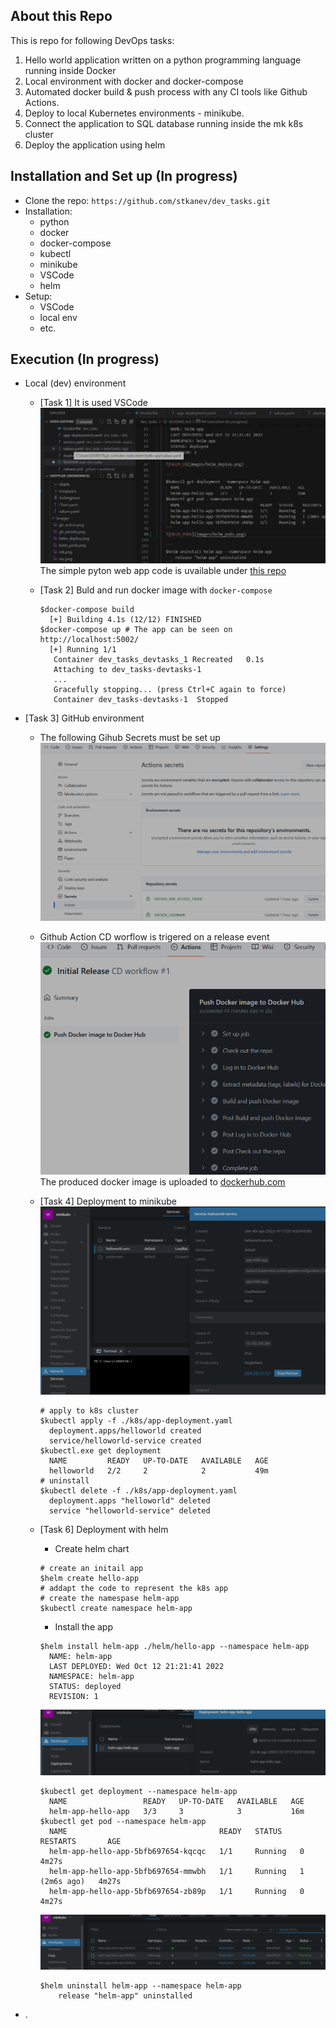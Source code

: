 About this Repo
----------------

This is repo for following DevOps tasks:
1. Hello world application written on a python programming language running inside Docker
2. Local environment with docker and docker-compose
3. Automated docker build & push process with any CI tools like Github Actions.
4. Deploy to local Kubernetes environments - minikube.
5. Connect the application to SQL database running inside the mk k8s cluster
6. Deploy the application using helm

Installation and Set up (In progress)
----------------

 - Clone the repo: `https://github.com/stkanev/dev_tasks.git`
 - Installation:
   - python
   - docker
   - docker-compose
   - kubectl
   - minikube
   - VSCode
   - helm
 - Setup:
   - VSCode
   - local env
   - etc.

Execution (In progress)
----------------

- Local (dev) environment
  - [Task 1] It is used VSCode  ![VSC](images/vsc.png) 
The simple pyton web app code is uvailable under [this repo](https://github.com/stkanev/dev_tasks.git)

  - [Task 2] Buld and run docker image with `docker-compose`
    ```
    $docker-compose build
      [+] Building 4.1s (12/12) FINISHED
    $docker-compose up # The app can be seen on http://localhost:5002/ 
      [+] Running 1/1
       Container dev_tasks_devtasks_1 Recreated   0.1s 
       Attaching to dev_tasks-devtasks-1
       ...
       Gracefully stopping... (press Ctrl+C again to force)
       Container dev_tasks-devtasks-1  Stopped    
    ```
- [Task 3] GitHub environment
  - The following Gihub Secrets must be set up ![GH_SECRETS](images/gh_secrets.png)
  - Github Action CD worflow is trigered on a release event ![GH_ACTION](images/gh_action.png)
The produced docker image is uploaded to [dockerhub.com](https://hub.docker.com/r/stoyankanev/devtask/tags)

  - [Task 4] Deployment to minikube ![MK](images/mk.png)
    ```
    # apply to k8s cluster
    $kubectl apply -f ./k8s/app-deployment.yaml
      deployment.apps/helloworld created
      service/helloworld-service created
    $kubectl.exe get deployment
      NAME         READY   UP-TO-DATE   AVAILABLE   AGE
      helloworld   2/2     2            2           49m
    # uninstall
    $kubectl delete -f ./k8s/app-deployment.yaml
      deployment.apps "helloworld" deleted
      service "helloworld-service" deleted

    ```
  - [Task 6] Deployment with helm 

    - Create helm chart
    ```
    # create an initail app
    $helm create hello-app
    # addapt the code to represent the k8s app
    # create the namespase helm-app 
    $kubectl create namespace helm-app
    ```
    - Install the app 
    ```
    $helm install helm-app ./helm/hello-app --namespace helm-app
      NAME: helm-app
      LAST DEPLOYED: Wed Oct 12 21:21:41 2022
      NAMESPACE: helm-app
      STATUS: deployed
      REVISION: 1
    ```
    ![HELM_D](images/helm_deploy.png)

    ```
    $kubectl get deployment --namespace helm-app 
      NAME                 READY   UP-TO-DATE   AVAILABLE   AGE
      helm-app-hello-app   3/3     3            3           16m
    $kubectl get pod --namespace helm-app
      NAME                                  READY   STATUS    RESTARTS       AGE
      helm-app-hello-app-5bfb697654-kqcqc   1/1     Running   0              4m27s
      helm-app-hello-app-5bfb697654-mmwbh   1/1     Running   1 (2m6s ago)   4m27s
      helm-app-hello-app-5bfb697654-zb89p   1/1     Running   0              4m27s
    ```
    ![HELM_PODS](images/helm_pods.png)

    ```
    $helm uninstall helm-app --namespace helm-app
        release "helm-app" uninstalled
    ```
- .
